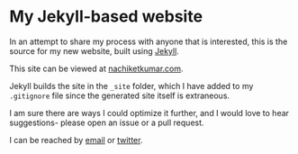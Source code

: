 # My Jekyll-based website

In an attempt to share my process with anyone that is interested, this is the source for my new website, built using [Jekyll](http://jekyllrb.com). 


This site can be viewed at [nachiketkumar.com](http://nachiketkumar.com).

Jekyll builds the site in the `_site` folder, which I have added to my `.gitignore` file since the generated site itself is extraneous.

I am sure there are ways I could optimize it further, and I would love to hear suggestions- please open an issue or a pull request.

I can be reached by [email](mailto:nk@nachiketkumar.com) or [twitter](http://twitter.com/nachiketkumar). 

